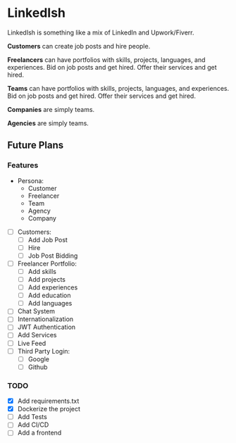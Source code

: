 # LinkedIsh

LinkedIsh is something like a mix of LinkedIn and Upwork/Fiverr.

**Customers** can create job posts and hire people.

**Freelancers** can have portfolios with skills, projects, languages, and experiences. Bid on job posts and get hired. Offer their services and get hired.

**Teams** can have portfolios with skills, projects, languages, and experiences. Bid on job posts and get hired. Offer their services and get hired.

**Companies** are simply teams.

**Agencies** are simply teams.

## Future Plans

### Features

- Persona:
  - Customer
  - Freelancer
  - Team
  - Agency
  - Company
- [ ] Customers:
  - [ ] Add Job Post
  - [ ] Hire
  - [ ] Job Post Bidding
- [ ] Freelancer Portfolio:
  - [ ] Add skills
  - [ ] Add projects
  - [ ] Add experiences
  - [ ] Add education
  - [ ] Add languages
- [ ] Chat System
- [ ] Internationalization
- [ ] JWT Authentication
- [ ] Add Services
- [ ] Live Feed
- [ ] Third Party Login:
  - [ ] Google
  - [ ] Github

### TODO

- [x] Add requirements.txt
- [x] Dockerize the project
- [ ] Add Tests
- [ ] Add CI/CD
- [ ] Add a frontend
